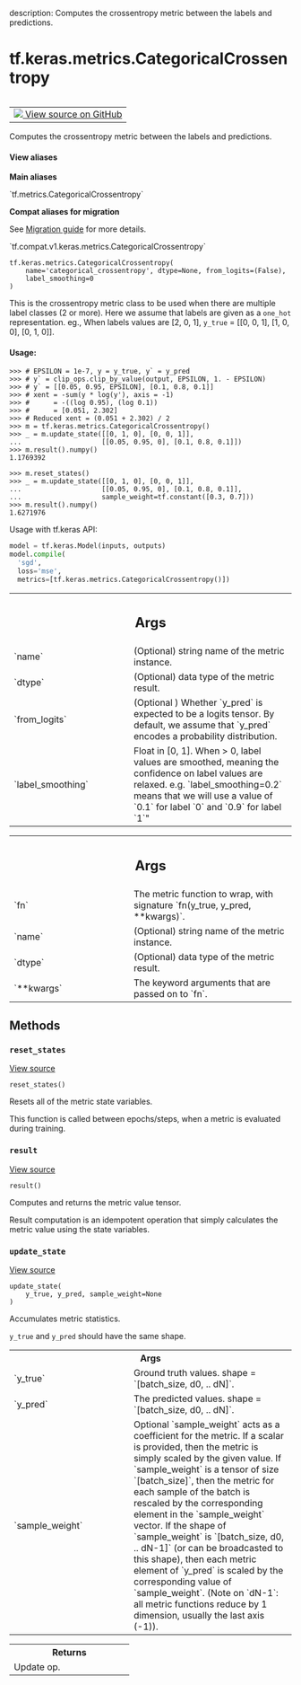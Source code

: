 description: Computes the crossentropy metric between the labels and predictions.

<div itemscope itemtype="http://developers.google.com/ReferenceObject">
<meta itemprop="name" content="tf.keras.metrics.CategoricalCrossentropy" />
<meta itemprop="path" content="Stable" />
<meta itemprop="property" content="__init__"/>
<meta itemprop="property" content="__new__"/>
<meta itemprop="property" content="reset_states"/>
<meta itemprop="property" content="result"/>
<meta itemprop="property" content="update_state"/>
</div>

# tf.keras.metrics.CategoricalCrossentropy

<!-- Insert buttons and diff -->

<table class="tfo-notebook-buttons tfo-api nocontent" align="left">
<td>
  <a target="_blank" href="https://github.com/tensorflow/tensorflow/blob/r2.2/tensorflow/python/keras/metrics.py#L2982-L3044">
    <img src="https://www.tensorflow.org/images/GitHub-Mark-32px.png" />
    View source on GitHub
  </a>
</td>
</table>



Computes the crossentropy metric between the labels and predictions.

<section class="expandable">
  <h4 class="showalways">View aliases</h4>
  <p>
<b>Main aliases</b>
<p>`tf.metrics.CategoricalCrossentropy`</p>

<b>Compat aliases for migration</b>
<p>See
<a href="https://www.tensorflow.org/guide/migrate">Migration guide</a> for
more details.</p>
<p>`tf.compat.v1.keras.metrics.CategoricalCrossentropy`</p>
</p>
</section>

<pre class="devsite-click-to-copy prettyprint lang-py tfo-signature-link">
<code>tf.keras.metrics.CategoricalCrossentropy(
    name='categorical_crossentropy', dtype=None, from_logits=(False),
    label_smoothing=0
)
</code></pre>



<!-- Placeholder for "Used in" -->

This is the crossentropy metric class to be used when there are multiple
label classes (2 or more). Here we assume that labels are given as a `one_hot`
representation. eg., When labels values are [2, 0, 1],
 `y_true` = [[0, 0, 1], [1, 0, 0], [0, 1, 0]].

#### Usage:



```
>>> # EPSILON = 1e-7, y = y_true, y` = y_pred
>>> # y` = clip_ops.clip_by_value(output, EPSILON, 1. - EPSILON)
>>> # y` = [[0.05, 0.95, EPSILON], [0.1, 0.8, 0.1]]
>>> # xent = -sum(y * log(y'), axis = -1)
>>> #      = -((log 0.95), (log 0.1))
>>> #      = [0.051, 2.302]
>>> # Reduced xent = (0.051 + 2.302) / 2
>>> m = tf.keras.metrics.CategoricalCrossentropy()
>>> _ = m.update_state([[0, 1, 0], [0, 0, 1]],
...                    [[0.05, 0.95, 0], [0.1, 0.8, 0.1]])
>>> m.result().numpy()
1.1769392
```

```
>>> m.reset_states()
>>> _ = m.update_state([[0, 1, 0], [0, 0, 1]],
...                    [[0.05, 0.95, 0], [0.1, 0.8, 0.1]],
...                    sample_weight=tf.constant([0.3, 0.7]))
>>> m.result().numpy()
1.6271976
```

Usage with tf.keras API:

```python
model = tf.keras.Model(inputs, outputs)
model.compile(
  'sgd',
  loss='mse',
  metrics=[tf.keras.metrics.CategoricalCrossentropy()])
```

<!-- Tabular view -->
 <table class="responsive fixed orange">
<colgroup><col width="214px"><col></colgroup>
<tr><th colspan="2"><h2 class="add-link">Args</h2></th></tr>

<tr>
<td>
`name`
</td>
<td>
(Optional) string name of the metric instance.
</td>
</tr><tr>
<td>
`dtype`
</td>
<td>
(Optional) data type of the metric result.
</td>
</tr><tr>
<td>
`from_logits`
</td>
<td>
(Optional ) Whether `y_pred` is expected to be a logits tensor.
By default, we assume that `y_pred` encodes a probability distribution.
</td>
</tr><tr>
<td>
`label_smoothing`
</td>
<td>
Float in [0, 1]. When > 0, label values are smoothed,
meaning the confidence on label values are relaxed. e.g.
`label_smoothing=0.2` means that we will use a value of `0.1` for label
`0` and `0.9` for label `1`"
</td>
</tr>
</table>



<!-- Tabular view -->
 <table class="responsive fixed orange">
<colgroup><col width="214px"><col></colgroup>
<tr><th colspan="2"><h2 class="add-link">Args</h2></th></tr>

<tr>
<td>
`fn`
</td>
<td>
The metric function to wrap, with signature
`fn(y_true, y_pred, **kwargs)`.
</td>
</tr><tr>
<td>
`name`
</td>
<td>
(Optional) string name of the metric instance.
</td>
</tr><tr>
<td>
`dtype`
</td>
<td>
(Optional) data type of the metric result.
</td>
</tr><tr>
<td>
`**kwargs`
</td>
<td>
The keyword arguments that are passed on to `fn`.
</td>
</tr>
</table>



## Methods

<h3 id="reset_states"><code>reset_states</code></h3>

<a target="_blank" href="https://github.com/tensorflow/tensorflow/blob/r2.2/tensorflow/python/keras/metrics.py#L218-L224">View source</a>

<pre class="devsite-click-to-copy prettyprint lang-py tfo-signature-link">
<code>reset_states()
</code></pre>

Resets all of the metric state variables.

This function is called between epochs/steps,
when a metric is evaluated during training.

<h3 id="result"><code>result</code></h3>

<a target="_blank" href="https://github.com/tensorflow/tensorflow/blob/r2.2/tensorflow/python/keras/metrics.py#L376-L386">View source</a>

<pre class="devsite-click-to-copy prettyprint lang-py tfo-signature-link">
<code>result()
</code></pre>

Computes and returns the metric value tensor.

Result computation is an idempotent operation that simply calculates the
metric value using the state variables.

<h3 id="update_state"><code>update_state</code></h3>

<a target="_blank" href="https://github.com/tensorflow/tensorflow/blob/r2.2/tensorflow/python/keras/metrics.py#L574-L605">View source</a>

<pre class="devsite-click-to-copy prettyprint lang-py tfo-signature-link">
<code>update_state(
    y_true, y_pred, sample_weight=None
)
</code></pre>

Accumulates metric statistics.

`y_true` and `y_pred` should have the same shape.

<!-- Tabular view -->
 <table class="responsive fixed orange">
<colgroup><col width="214px"><col></colgroup>
<tr><th colspan="2">Args</th></tr>

<tr>
<td>
`y_true`
</td>
<td>
Ground truth values. shape = `[batch_size, d0, .. dN]`.
</td>
</tr><tr>
<td>
`y_pred`
</td>
<td>
The predicted values. shape = `[batch_size, d0, .. dN]`.
</td>
</tr><tr>
<td>
`sample_weight`
</td>
<td>
Optional `sample_weight` acts as a
coefficient for the metric. If a scalar is provided, then the metric is
simply scaled by the given value. If `sample_weight` is a tensor of size
`[batch_size]`, then the metric for each sample of the batch is rescaled
by the corresponding element in the `sample_weight` vector. If the shape
of `sample_weight` is `[batch_size, d0, .. dN-1]` (or can be broadcasted
to this shape), then each metric element of `y_pred` is scaled by the
corresponding value of `sample_weight`. (Note on `dN-1`: all metric
functions reduce by 1 dimension, usually the last axis (-1)).
</td>
</tr>
</table>



<!-- Tabular view -->
 <table class="responsive fixed orange">
<colgroup><col width="214px"><col></colgroup>
<tr><th colspan="2">Returns</th></tr>
<tr class="alt">
<td colspan="2">
Update op.
</td>
</tr>

</table>





